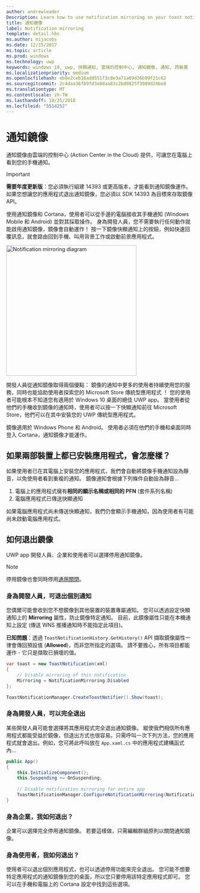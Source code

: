 ```yaml
---
author: andrewleader
Description: Learn how to use notification mirroring on your toast notifications.
title: 通知鏡像
label: Notification mirroring
template: detail.hbs
ms.author: mijacobs
ms.date: 12/15/2017
ms.topic: article
ms.prod: windows
ms.technology: uwp
keywords: windows 10, uwp, 快顯通知, 雲端的控制中心, 通知鏡像, 通知, 跨裝置
ms.localizationpriority: medium
ms.openlocfilehash: eb8e2ceb16add551f3c8e3a71a69d36b99f21c62
ms.sourcegitcommit: 2c4daa36fb9fd3e8daa83c2bd0825f3989d24be8
ms.translationtype: MT
ms.contentlocale: zh-TW
ms.lasthandoff: 10/25/2018
ms.locfileid: "5514252"
---
```

# <a name="notification-mirroring"></a>通知鏡像

通知鏡像由雲端的控制中心 (Action Center in the Cloud) 提供，可讓您在電腦上看到您的手機通知。

> [!IMPORTANT]
> **需要年度更新版**：您必須執行組建 14393 或更高版本，才能看到通知鏡像運作。 如果您想讓您的應用程式退出通知鏡像，您必須以 SDK 14393 為目標來存取鏡像 API。

使用通知鏡像和 Cortana，使用者可以從手邊的電腦接收其手機通知 (Windows Mobile 和 Android) 並對其採取操作。 身為開發人員，您不需要執行任何動作就能啟用通知鏡像，鏡像會自動運作！ 按一下鏡像快顯通知上的按鈕，例如快速回覆訊息，就會路由回到手機、叫用背景工作或啟動前景應用程式。

<img alt="Notification mirroring diagram" src="images/toast-mirroring.gif" width="350"/>

開發人員從通知鏡像取得兩個優點： 鏡像的通知中更多的使用者持續使用您的服務，同時也能協助使用者探索您的 Microsoft Store 傳統型應用程式 ！ 您的使用者可能根本不知道您有適用於 Windows 10 桌面的絕佳 UWP app。 當使用者從他們的手機收到鏡像的通知時，使用者可以按一下快顯通知前往 Microsoft Store，他們可以在其中安裝您的 UWP 傳統型應用程式。

鏡像適用於 Windows Phone 和 Android。 使用者必須在他們的手機和桌面同時登入 Cortana，通知鏡像才能運作。


## <a name="what-if-the-app-is-installed-on-both-devices"></a>如果兩部裝置上都已安裝應用程式，會怎麼樣？

如果使用者已在其電腦上安裝您的應用程式，我們會自動將鏡像手機通知設為靜音，以免使用者看到重複的通知。 鏡像通知會根據下列條件自動設為靜音...

1. 電腦上的應用程式擁有**相同的顯示名稱或相同的 PFN** (套件系列名稱)
2. 電腦應用程式已傳送快顯通知

如果電腦應用程式尚未傳送快顯通知，我們仍會顯示手機通知，因為使用者有可能尚未啟動電腦應用程式。


## <a name="how-to-opt-out-of-mirroring"></a>如何退出鏡像

UWP app 開發人員、企業和使用者可以選擇停用通知鏡像。

> [!NOTE]
> 停用鏡像也會同時停用[通用關閉](universal-dismiss.md)。


### <a name="as-a-developer-opt-out-an-individual-notification"></a>身為開發人員，可退出個別通知

您偶爾可能會收到您不想鏡像到其他裝置的裝置專屬通知。 您可以透過設定快顯通知上的 **Mirroring** 屬性，防止鏡像特定通知。 目前，此鏡像屬性只能在本機通知上設定 (傳送 WNS 推播通知時不能指定此項目)。

**已知問題**：透過 `ToastNotificationHistory.GetHistory()` API 擷取鏡像屬性一律會傳回預設值 (**Allowed**)，而非您所指定的選項。 請不要擔心，所有項目都能運作 - 它只是擷取已損壞的值。

```csharp
var toast = new ToastNotification(xml)
{
    // Disable mirroring of this notification
    Mirroring = NotificationMirroring.Disabled
};
  
ToastNotificationManager.CreateToastNotifier().Show(toast);
```


### <a name="as-a-developer-opt-out-completely"></a>身為開發人員，可以完全退出

某些開發人員可能會選擇將其應用程式完全退出通知鏡像。 縱使我們相信所有應用程式都能受益於鏡像，但退出方式也很容易。只需呼叫一次下列方法，您的應用程式就會退出。例如，您可將此呼叫放在 `App.xaml.cs` 中的應用程式建構函式內...

```csharp
public App()
{
    this.InitializeComponent();
    this.Suspending += OnSuspending;
 
    // Disable notification mirroring for entire app
    ToastNotificationManager.ConfigureNotificationMirroring(NotificationMirroring.Disabled);
}
```


### <a name="as-an-enterprise-how-do-i-opt-out"></a>身為企業，我如何退出？

企業可以選擇完全停用通知鏡像。 若要這樣做，只需編輯群組原則以關閉通知鏡像。


### <a name="as-a-user-how-do-i-opt-out"></a>身為使用者，我如何退出？

使用者可以退出個別應用程式，也可以透過停用功能來完全退出。 您可能不想要特定應用程式的通知鏡像到您的桌面，所以您只要停用該特定應用程式即可。 您可以在手機和電腦上的 Cortana 設定中找到這些選項。